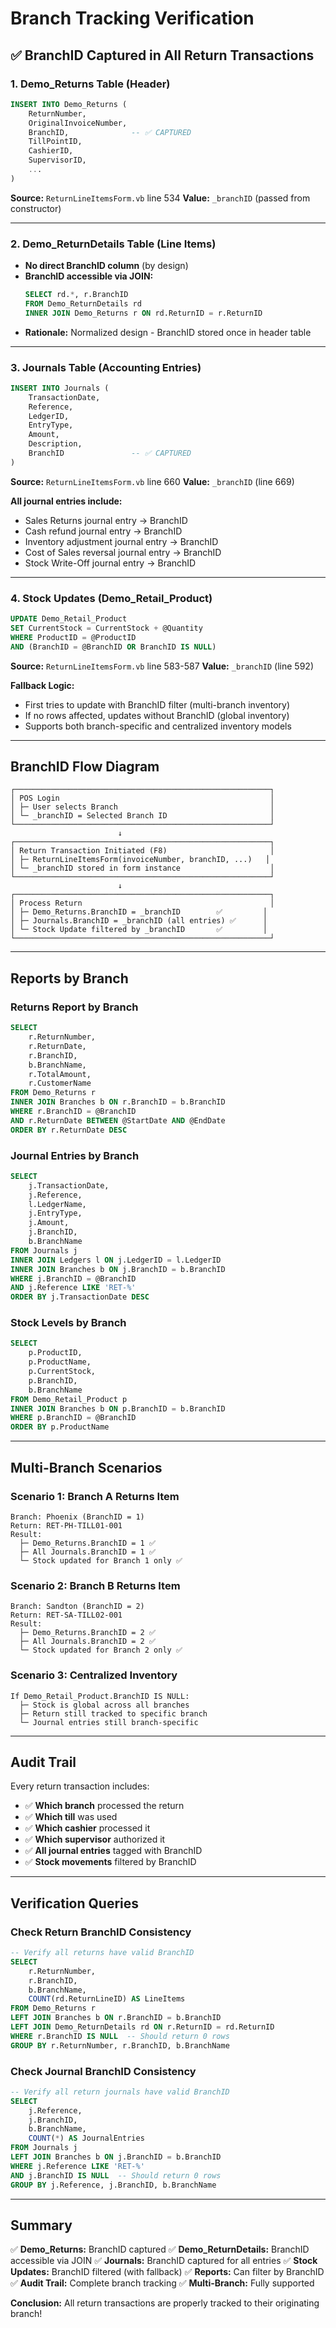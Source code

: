 # Branch Tracking Verification

## ✅ BranchID Captured in All Return Transactions

### 1. **Demo_Returns Table (Header)**
```sql
INSERT INTO Demo_Returns (
    ReturnNumber, 
    OriginalInvoiceNumber, 
    BranchID,              -- ✅ CAPTURED
    TillPointID, 
    CashierID, 
    SupervisorID, 
    ...
)
```
**Source:** `ReturnLineItemsForm.vb` line 534
**Value:** `_branchID` (passed from constructor)

---

### 2. **Demo_ReturnDetails Table (Line Items)**
- **No direct BranchID column** (by design)
- **BranchID accessible via JOIN:**
  ```sql
  SELECT rd.*, r.BranchID
  FROM Demo_ReturnDetails rd
  INNER JOIN Demo_Returns r ON rd.ReturnID = r.ReturnID
  ```
- **Rationale:** Normalized design - BranchID stored once in header table

---

### 3. **Journals Table (Accounting Entries)**
```sql
INSERT INTO Journals (
    TransactionDate, 
    Reference, 
    LedgerID, 
    EntryType, 
    Amount, 
    Description, 
    BranchID               -- ✅ CAPTURED
)
```
**Source:** `ReturnLineItemsForm.vb` line 660
**Value:** `_branchID` (line 669)

**All journal entries include:**
- Sales Returns journal entry → BranchID
- Cash refund journal entry → BranchID
- Inventory adjustment journal entry → BranchID
- Cost of Sales reversal journal entry → BranchID
- Stock Write-Off journal entry → BranchID

---

### 4. **Stock Updates (Demo_Retail_Product)**
```sql
UPDATE Demo_Retail_Product 
SET CurrentStock = CurrentStock + @Quantity 
WHERE ProductID = @ProductID 
AND (BranchID = @BranchID OR BranchID IS NULL)
```
**Source:** `ReturnLineItemsForm.vb` line 583-587
**Value:** `_branchID` (line 592)

**Fallback Logic:**
- First tries to update with BranchID filter (multi-branch inventory)
- If no rows affected, updates without BranchID (global inventory)
- Supports both branch-specific and centralized inventory models

---

## BranchID Flow Diagram

```
┌─────────────────────────────────────────────────────────┐
│ POS Login                                               │
│ ├─ User selects Branch                                  │
│ └─ _branchID = Selected Branch ID                       │
└─────────────────────────────────────────────────────────┘
                        ↓
┌─────────────────────────────────────────────────────────┐
│ Return Transaction Initiated (F8)                       │
│ ├─ ReturnLineItemsForm(invoiceNumber, branchID, ...)   │
│ └─ _branchID stored in form instance                    │
└─────────────────────────────────────────────────────────┘
                        ↓
┌─────────────────────────────────────────────────────────┐
│ Process Return                                          │
│ ├─ Demo_Returns.BranchID = _branchID        ✅         │
│ ├─ Journals.BranchID = _branchID (all entries) ✅      │
│ └─ Stock Update filtered by _branchID       ✅         │
└─────────────────────────────────────────────────────────┘
```

---

## Reports by Branch

### Returns Report by Branch
```sql
SELECT 
    r.ReturnNumber,
    r.ReturnDate,
    r.BranchID,
    b.BranchName,
    r.TotalAmount,
    r.CustomerName
FROM Demo_Returns r
INNER JOIN Branches b ON r.BranchID = b.BranchID
WHERE r.BranchID = @BranchID
AND r.ReturnDate BETWEEN @StartDate AND @EndDate
ORDER BY r.ReturnDate DESC
```

### Journal Entries by Branch
```sql
SELECT 
    j.TransactionDate,
    j.Reference,
    l.LedgerName,
    j.EntryType,
    j.Amount,
    j.BranchID,
    b.BranchName
FROM Journals j
INNER JOIN Ledgers l ON j.LedgerID = l.LedgerID
INNER JOIN Branches b ON j.BranchID = b.BranchID
WHERE j.BranchID = @BranchID
AND j.Reference LIKE 'RET-%'
ORDER BY j.TransactionDate DESC
```

### Stock Levels by Branch
```sql
SELECT 
    p.ProductID,
    p.ProductName,
    p.CurrentStock,
    p.BranchID,
    b.BranchName
FROM Demo_Retail_Product p
INNER JOIN Branches b ON p.BranchID = b.BranchID
WHERE p.BranchID = @BranchID
ORDER BY p.ProductName
```

---

## Multi-Branch Scenarios

### Scenario 1: Branch A Returns Item
```
Branch: Phoenix (BranchID = 1)
Return: RET-PH-TILL01-001
Result:
  ├─ Demo_Returns.BranchID = 1 ✅
  ├─ All Journals.BranchID = 1 ✅
  └─ Stock updated for Branch 1 only ✅
```

### Scenario 2: Branch B Returns Item
```
Branch: Sandton (BranchID = 2)
Return: RET-SA-TILL02-001
Result:
  ├─ Demo_Returns.BranchID = 2 ✅
  ├─ All Journals.BranchID = 2 ✅
  └─ Stock updated for Branch 2 only ✅
```

### Scenario 3: Centralized Inventory
```
If Demo_Retail_Product.BranchID IS NULL:
  ├─ Stock is global across all branches
  ├─ Return still tracked to specific branch
  └─ Journal entries still branch-specific
```

---

## Audit Trail

Every return transaction includes:
- ✅ **Which branch** processed the return
- ✅ **Which till** was used
- ✅ **Which cashier** processed it
- ✅ **Which supervisor** authorized it
- ✅ **All journal entries** tagged with BranchID
- ✅ **Stock movements** filtered by BranchID

---

## Verification Queries

### Check Return BranchID Consistency
```sql
-- Verify all returns have valid BranchID
SELECT 
    r.ReturnNumber,
    r.BranchID,
    b.BranchName,
    COUNT(rd.ReturnLineID) AS LineItems
FROM Demo_Returns r
LEFT JOIN Branches b ON r.BranchID = b.BranchID
LEFT JOIN Demo_ReturnDetails rd ON r.ReturnID = rd.ReturnID
WHERE r.BranchID IS NULL  -- Should return 0 rows
GROUP BY r.ReturnNumber, r.BranchID, b.BranchName
```

### Check Journal BranchID Consistency
```sql
-- Verify all return journals have valid BranchID
SELECT 
    j.Reference,
    j.BranchID,
    b.BranchName,
    COUNT(*) AS JournalEntries
FROM Journals j
LEFT JOIN Branches b ON j.BranchID = b.BranchID
WHERE j.Reference LIKE 'RET-%'
AND j.BranchID IS NULL  -- Should return 0 rows
GROUP BY j.Reference, j.BranchID, b.BranchName
```

---

## Summary

✅ **Demo_Returns:** BranchID captured
✅ **Demo_ReturnDetails:** BranchID accessible via JOIN
✅ **Journals:** BranchID captured for all entries
✅ **Stock Updates:** BranchID filtered (with fallback)
✅ **Reports:** Can filter by BranchID
✅ **Audit Trail:** Complete branch tracking
✅ **Multi-Branch:** Fully supported

**Conclusion:** All return transactions are properly tracked to their originating branch!
